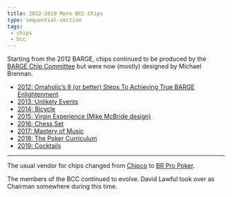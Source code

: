 ```yaml
---
title: 2012-2019 More BCC Chips
type: sequential-section
tags:
 - chips
 - bcc
---
```

	
Starting from the 2012 BARGE, chips continued to be produced by the [BARGE Chip
Committee](../../bcc/) but were now (mostly) designed by Michael Brennan.

* [2012: Omaholic’s 8 (or better) Steps To Achieving True BARGE Enlightenment](../../gallery/2012/)
* [2013: Unlikely Events](../../gallery/2012/)
* [2014: Bicycle](../../gallery/2012/)
* [2015: Virgin Experience (Mike McBride design)](../../gallery/2015)
* [2016: Chess Set](../../gallery/2012/)
* [2017: Mastery of Music](../../gallery/2012/)
* [2018: The Poker Curriculum](../../gallery/2012/)
* [2019: Cocktails](../../gallery/2012/)

---

The usual vendor for chips changed from
[Chipco](https://www.pressherald.com/2015/05/29/president-of-closed-falmouth-poker-chip-company-sentenced-for-tax-evasion/)
to [BR Pro Poker](https://brpropoker.com/).

The members of the BCC continued to evolve.  David Lawful took over as Chairman
somewhere during this time.

